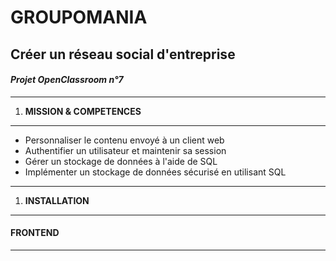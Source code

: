 # GROUPOMANIA 
## Créer un réseau social d'entreprise
#### *Projet OpenClassroom n°7*
--------------

 1. **MISSION & COMPETENCES**
----

* Personnaliser le contenu envoyé à un client web
* Authentifier un utilisateur et maintenir sa session
* Gérer un stockage de données à l'aide de SQL
* Implémenter un stockage de données sécurisé en utilisant SQL
--------

1. **INSTALLATION**
----

#### FRONTEND
---